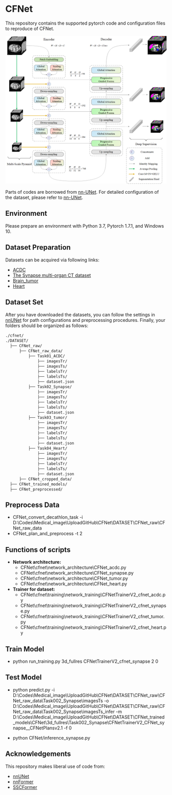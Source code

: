 # CFNet

This repository contains the supported pytorch code and configuration files to reproduce of CFNet.

![CFNet](img/Architecture_overview.png?raw=true)

Parts of codes are borrowed from [nn-UNet](https://github.com/MIC-DKFZ/nnUNet). For detailed configuration of the dataset, please refer to [nn-UNet](https://github.com/MIC-DKFZ/nnUNet).

## Environment

Please prepare an environment with Python 3.7, Pytorch 1.7.1, and Windows 10.

## Dataset Preparation

Datasets can be acquired via following links:

- [ACDC](https://www.creatis.insa-lyon.fr/Challenge/acdc/)
- [The Synapse multi-organ CT dataset](https://www.synapse.org/#!Synapse:syn3193805/wiki/217789)
- [Brain_tumor](http://medicaldecathlon.com/)
- [Heart](http://medicaldecathlon.com/)

## Dataset Set

After you have downloaded the datasets, you can follow the settings in [nnUNet](https://github.com/MIC-DKFZ/nnUNet/blob/master/documentation/dataset_conversion.md) for path configurations and preprocessing procedures. Finally, your folders should be organized as follows:

```
./cfnet/
./DATASET/
  ├── CFNet_raw/
      ├── CFNet_raw_data/
          ├── Task01_ACDC/
              ├── imagesTr/
              ├── imagesTs/
              ├── labelsTr/
              ├── labelsTs/
              ├── dataset.json
          ├── Task02_Synapse/
              ├── imagesTr/
              ├── imagesTs/
              ├── labelsTr/
              ├── labelsTs/
              ├── dataset.json
          ├── Task03_tumor/
              ├── imagesTr/
              ├── imagesTs/
              ├── labelsTr/
              ├── labelsTs/
              ├── dataset.json
          ├── Task04_Heart/
              ├── imagesTr/
              ├── imagesTs/
              ├── labelsTr/
              ├── labelsTs/
              ├── dataset.json
      ├── CFNet_cropped_data/
  ├── CFNet_trained_models/
  ├── CFNet_preprocessed/
```

## Preprocess Data

- CFNet_convert_decathlon_task -i D:\Codes\Medical_image\UploadGitHub\CFNet\DATASET\CFNet_raw\CFNet_raw_data
- CFNet_plan_and_preprocess -t 2

## Functions of scripts

- **Network architecture:**
  - CFNet\cfnet\network_architecture\CFNet_acdc.py
  - CFNet\cfnet\network_architecture\CFNet_synapse.py
  - CFNet\cfnet\network_architecture\CFNet_tumor.py
  - CFNet\cfnet\network_architecture\CFNet_heart.py
- **Trainer for dataset:**
  - CFNet\cfnet\training\network_training\CFNetTrainerV2_cfnet_acdc.py
  - CFNet\cfnet\training\network_training\CFNetTrainerV2_cfnet_synapse.py
  - CFNet\cfnet\training\network_training\CFNetTrainerV2_cfnet_tumor.py
  - CFNet\cfnet\training\network_training\CFNetTrainerV2_cfnet_heart.py

## Train Model

- python run_training.py  3d_fullres  CFNetTrainerV2_cfnet_synapse 2 0


## Test Model

- python predict.py -i D:\Codes\Medical_image\UploadGitHub\CFNet\DATASET\CFNet_raw\CFNet_raw_data\Task002_Synapse\imagesTs
  -o D:\Codes\Medical_image\UploadGitHub\CFNet\DATASET\CFNet_raw\CFNet_raw_data\Task002_Synapse\imagesTs_infer
  -m D:\Codes\Medical_image\UploadGitHub\CFNet\DATASET\CFNet_trained_models\CFNet\3d_fullres\Task002_Synapse\CFNetTrainerV2_CFNet_synapse__CFNetPlansv2.1
  -f 0

- python CFNet/inference_synapse.py

## Acknowledgements

This repository makes liberal use of code from:

- [nnUNet](https://github.com/MIC-DKFZ/nnUNet) 
- [nnFormer](https://github.com/282857341/nnFormer)
- [SSCFormer](https://github.com/YongChen-Exact/SSCFormer)

